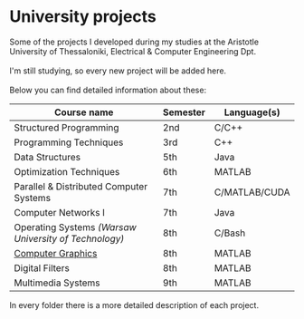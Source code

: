 # University projects

Some of the projects I developed during my studies at the Aristotle University of Thessaloniki, Electrical & Computer Engineering Dpt.  
<br>
I'm still studying, so every new project will be added here.  
<br>
Below you can find detailed information about these:    

| Course name | Semester | Language(s) |
| ------------- | ------------- | ------------- |
| Structured Programming | 2nd | C/C++ |
| Programming Techniques | 3rd | C++ |
| Data Structures | 5th | Java |
| Optimization Techniques | 6th | MATLAB |
| Parallel & Distributed Computer Systems | 7th | C/MATLAB/CUDA |
| Computer Networks I | 7th | Java |
| Operating Systems _(Warsaw University of Technology)_ | 8th | C/Bash |
| [Computer Graphics](https://github.com/kosmastsk/Computer-Graphics) | 8th | MATLAB |
| Digital Filters | 8th | MATLAB |
| Multimedia Systems | 9th | MATLAB |

In every folder there is a more detailed description of each project.
